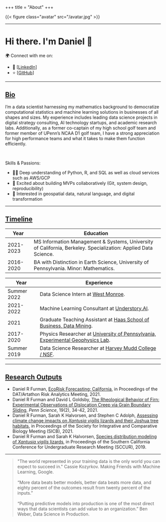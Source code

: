 +++
title = "About"
+++

{{< figure class="avatar" src="/avatar.jpg" >}}

---

# Hi there. I'm Daniel 👋 

🌍 Connect with me on: <br>
  * 🏢 [[LinkedIn](https://www.linkedin.com/in/daniel-ryan-furman/)] <br>
  * ⭐️ [[GitHub](https://github.com/daniel-furman)] <br>

---

## <ins>Bio </ins>

I’m a data scientist harnessing my mathematics background to democratize computational statistics and machine learning solutions in businesses of all shapes and sizes. My experience includes leading data science projects in digital strategy consulting, AI technology startups, and academic research labs. Additionally, as a former co-captain of my high school golf team and former member of UPenn’s NCAA D1 golf team, I have a strong appreciation for high performance teams and what it takes to make them function efficiently.

<br>

Skills & Passions: 

- 👨‍💻 Deep understanding of Python, R, and SQL as well as cloud services such as AWS/GCP
- 🚀 Excited about building MVPs collaboratively (Git, system design, reproducibility)
- 🌱 Interested in geospatial data, natural language, and digital transformation

---

## <ins>Timeline</ins>

Year | Education
-----|-------
2021-2023 | MS Information Management & Systems, University of California, Berkeley. Specialization: Applied Data Science. 
2016-2020 | BA with Distinction in Earth Science, University of Pennsylvania. Minor: Mathematics.

Year | Experience
-----|-------
Summer 2022 | Data Science Intern at <a href="https://www.westmonroe.com/services/digital/analytics-artificial-intelligence" target="_blank" rel="noopener noreferrer">West Monroe</a>.
2021-2022 | Machine Learning Consultant at <a href="https://www.understory.ai" target="_blank" rel="noopener noreferrer">Understory.AI</a>.
2021 | Graduate Teaching Assistant at <a href="https://daniel-furman.github.io/research-outputs/Syllabus_MBA247.pdf" target="_blank" rel="noopener noreferrer">Haas School of Business, Data Mining</a>.
2017-2020 | Physics Researcher at <a href="https://web.sas.upenn.edu/dgoldsby/" target="_blank" rel="noopener noreferrer">University of Pennsylvania, Experimental Geophysics Lab</a>. 
Summer 2019 | Data Science Researcher at <a href="https://www.nsf.gov/awardsearch/showAward?AWD_ID=1757952" target="_blank" rel="noopener noreferrer">Harvey Mudd College / NSF</a>.

---

## <ins>Research Outputs</ins>

* Daniel R Furman,  [EcoRisk Forecasting: California](https://datartathon.com/projects/2021-daniel-ecorisk-california), in Proceedings of the DAT/Artathon Risk Analytics Meeting, 2021. 
* Daniel R Furman and David L Goldsby, [The Rheological Behavior of Firn: Experimental Observations of Dislocation Creep via Grain Boundary Sliding](https://daniel-furman.github.io//research-outputs/Furman-and-Goldsby-2021.pdf), *Penn Science*, 19(2), 34-42, 2021.
* Daniel R Furman, Sarah K Halvorsen, and Stephen C Adolph, [Assessing climate change impacts on *Xantusia vigilis* lizards and their Joshua tree habitats](https://daniel-furman.github.io//research-outputs/SICB-poster-final.jpg), in Proceedings of the Society for Integrative and Comparative Biology Meeting (SICB), 2021. 
* Daniel R Furman and Sarah K Halvorsen, [Species distribution modeling of *Xantusia vigilis* lizards](https://daniel-furman.github.io//research-outputs/SCCUR-2019-presentation.pdf), in Proceedings of the Southern California Conference for Undergraduate Research Meeting (SCCUR), 2019.

---

> "The world represented in your training data is the only world you can expect to succeed in." Cassie Kozyrkov. Making Friends with Machine Learning, Google.  <br><br>
> “More data beats better models, better data beats more data, and eighty percent of the outcomes result from twenty percent of the inputs.” <br><br>
> “Putting predictive models into production is one of the most direct ways that data scientists can add value to an organization.” Ben Weber, Data Science in Production.

